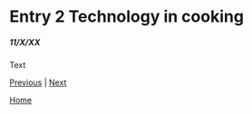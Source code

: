 # Entry 2 Technology in cooking
##### 11/X/XX

Text

[Previous](entry01.md) | [Next](entry03.md)

[Home](../README.md)
